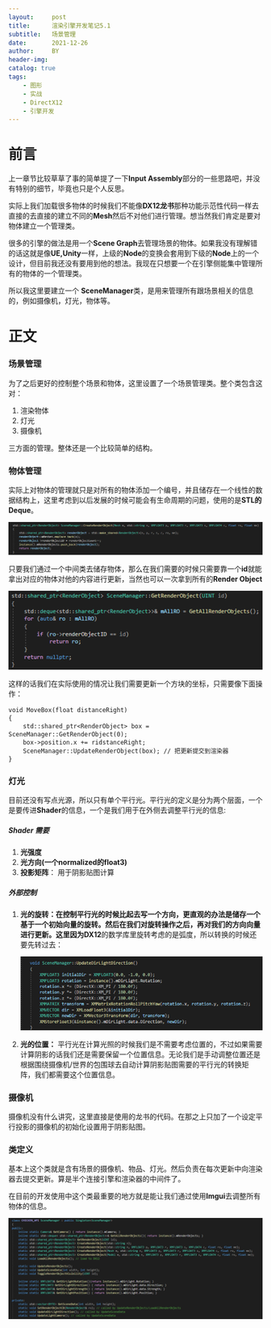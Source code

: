 ```yaml
---
layout:     post
title:      渲染引擎开发笔记5.1
subtitle:   场景管理
date:       2021-12-26
author:     BY
header-img: 
catalog: true
tags:
    - 图形
    - 实战
    - DirectX12
    - 引擎开发
---
```

# 前言

上一章节比较草草了事的简单提了一下**Input Assembly**部分的一些思路吧，并没有特别的细节，毕竟也只是个人反思。

实际上我们加载很多物体的时候我们不能像**DX12龙书**那种功能示范性代码一样去直接的去直接的建立不同的**Mesh**然后不对他们进行管理。想当然我们肯定是要对物体建立一个管理类。

很多的引擎的做法是用一个**Scene Graph**去管理场景的物体。如果我没有理解错的话这就是像**UE,Unity**一样，上级的**Node**的变换会套用到下级的**Node**上的一个设计，但目前我还没有要用到他的想法。我现在只想要一个在引擎侧能集中管理所有的物体的一个管理类。

所以我这里要建立一个 **SceneManager**类，是用来管理所有跟场景相关的信息的，例如摄像机，灯光，物体等。

# 正文

### 场景管理

为了之后更好的控制整个场景和物体，这里设置了一个场景管理类。整个类包含这对：

1. 渲染物体
2. 灯光
3. 摄像机

三方面的管理。整体还是一个比较简单的结构。

### 物体管理

实际上对物体的管理就只是对所有的物体添加一个编号，并且储存在一个线性的数据结构上，这里考虑到以后发展的时候可能会有生命周期的问题，使用的是**STL的Deque**。

![](/img/in-post/engine/51\CreateObject.png)

只要我们通过一个中间类去储存物体，那么在我们需要的时候只需要靠一个**id**就能拿出对应的物体对他的内容进行更新，当然也可以一次拿到所有的**Render Object**

![](/img/in-post/engine/51\GetRO.png)

这样的话我们在实际使用的情况让我们需要更新一个方块的坐标，只需要像下面操作：



```
void MoveBox(float distanceRight)
{
	std::shared_ptr<RenderObject> box = SceneManager::GetRenderObject(0);
	box->position.x += ridstanceRight;
	SceneManager::UpdateRenderObject(box); // 把更新提交到渲染器
}
```

### 灯光

目前还没有写点光源，所以只有单个平行光。平行光的定义是分为两个层面，一个是要传进**Shader**的信息，一个是我们用于在外侧去调整平行光的信息:

##### Shader 需要

1. **光强度**
2. **光方向(一个normalized的float3)**
3. **投影矩阵**： 用于阴影贴图计算

##### 外部控制

1. **光的旋转：**在控制平行光的时候比起去写一个方向，更直观的办法是储存一个基于一个初始向量的旋转。然后在我们对旋转操作之后，再对我们的方向向量进行更新。这里因为**DX12**的数学库里旋转考虑的是弧度，所以转换的时候还要先转过去：

   ![](/img/in-post/engine/51\lightdirection.png)

2. **光的位置：**  平行光在计算光照的时候我们是不需要考虑位置的，不过如果需要计算阴影的话我们还是需要保留一个位置信息。无论我们是手动调整位置还是根据围绕摄像机/世界的包围球去自动计算阴影贴图需要的平行光的转换矩阵，我们都需要这个位置信息。

### 摄像机

摄像机没有什么讲究，这里直接是使用的龙书的代码。在那之上只加了一个设定平行投影的摄像机的初始化设置用于阴影贴图。

### 类定义

基本上这个类就是含有场景的摄像机、物品、灯光。然后负责在每次更新中向渲染器去提交更新。算是半个连接引擎和渲染器的中间件了。

在目前的开发使用中这个类最重要的地方就是能让我们通过使用**Imgui**去调整所有物体的信息。

![](/img/in-post/engine/51\SceneManagerClass.png)




